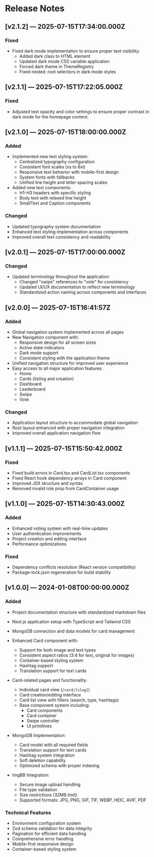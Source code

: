 # Release Notes

## [v2.1.2] — 2025-07-15T17:34:00.000Z

### Fixed
- Fixed dark mode implementation to ensure proper text visibility:
  - Added dark class to HTML element
  - Updated dark mode CSS variable application
  - Forced dark theme in ThemeRegistry
  - Fixed nested :root selectors in dark mode styles

## [v2.1.1] — 2025-07-15T17:22:05.000Z

### Fixed
- Adjusted text opacity and color settings to ensure proper contrast in dark mode for the homepage content.

## [v2.1.0] — 2025-07-15T18:00:00.000Z

### Added
- Implemented new text styling system:
  - Centralized typography configuration
  - Consistent font scales (xs to 6xl)
  - Responsive text behavior with mobile-first design
  - System fonts with fallbacks
  - Unified line height and letter spacing scales
- Added new text components:
  - H1-H3 headers with specific styling
  - Body text with relaxed line height
  - SmallText and Caption components

### Changed
- Updated typography system documentation
- Enhanced text styling implementation across components
- Improved overall text consistency and readability

## [v2.0.1] — 2025-07-15T17:00:00.000Z

### Changed
- Updated terminology throughout the application:
  - Changed "swipe" references to "vote" for consistency
  - Updated UI/UX documentation to reflect new terminology
  - Standardized action naming across components and interfaces

## [v2.0.0] — 2025-07-15T16:41:57Z

### Added
- Global navigation system implemented across all pages
- New Navigation component with:
  - Responsive design for all screen sizes
  - Active state indicators
  - Dark mode support
  - Consistent styling with the application theme
- Unified navigation structure for improved user experience
- Easy access to all major application features:
  - Home
  - Cards (listing and creation)
  - Dashboard
  - Leaderboard
  - Swipe
  - Vote

### Changed
- Application layout structure to accommodate global navigation
- Root layout enhanced with proper navigation integration
- Improved overall application navigation flow

## [v1.1.1] — 2025-07-15T15:50:42.000Z

### Fixed
- Fixed build errors in Card.tsx and CardList.tsx components
- Fixed React hook dependency arrays in Card component
- Improved JSX structure and syntax
- Removed invalid role prop from CardContainer usage

## [v1.1.0] — 2025-07-15T14:30:43.000Z

### Added
- Enhanced voting system with real-time updates
- User authentication improvements
- Project creation and editing interface
- Performance optimizations

### Fixed
- Dependency conflicts resolution (React version compatibility)
- Package-lock.json regeneration for build stability

## [v1.0.0] — 2024-01-08T00:00:00.000Z

### Added
- Project documentation structure with standardized markdown files
- Next.js application setup with TypeScript and Tailwind CSS
- MongoDB connection and data models for card management
- Enhanced Card component with:
  - Support for both image and text types
  - Consistent aspect ratios (3:4 for text, original for images)
  - Container-based styling system
  - Hashtag support
  - Translation support for text cards

- Card-related pages and functionality:
  - Individual card view (`/card/[slug]`)
  - Card creation/editing interface
  - Card list view with filters (search, type, hashtags)
  - Base component system including:
    - Card components
    - Card container
    - Swipe controller
    - UI primitives

- MongoDB Implementation:
  - Card model with all required fields
  - Translation support for text cards
  - Hashtag system integration
  - Soft deletion capability
  - Optimized schema with proper indexing

- ImgBB Integration:
  - Secure image upload handling
  - File type validation
  - Size restrictions (32MB limit)
  - Supported formats: JPG, PNG, GIF, TIF, WEBP, HEIC, AVIF, PDF

### Technical Features
- Environment configuration system
- Zod schema validation for data integrity
- Pagination for efficient data handling
- Comprehensive error handling
- Mobile-first responsive design
- Container-based styling system
